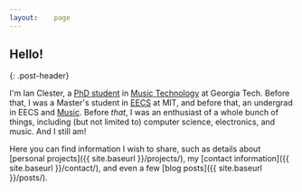 ```yaml
---
layout:    page
---
```


## Hello!
{: .post-header}

I'm Ian Clester, a [PhD student](https://music.gatech.edu/phd-music-technology) in [Music Technology](https://gtcmt.gatech.edu/) at Georgia Tech. Before that, I was a Master's student in [EECS](https://www.eecs.mit.edu/) at MIT, and before that, an undergrad in EECS and [Music](https://mta.mit.edu/music). Before _that_, I was an enthusiast of a whole bunch of things, including (but not limited to) computer science, electronics, and music. And I still am!

Here you can find information I wish to share, such as details
about [personal projects]({{ site.baseurl }}/projects/), my [contact
information]({{ site.baseurl }}/contact/), and even a few [blog posts]({{
site.baseurl }}/posts/).
